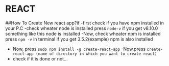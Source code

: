 # REACT
 
 ##How To Create New react app?if
 -first check if you have npm installed in your P.C
 -check wheater node is installed press ``` node-v ``` if you get v8.10.0 
  something like this node is installed
 -Now, check wheater npm is installed press ``` npm -v ``` in terminal
  if you get 3.5.2(example) npm is also installed
 - Now, press  ``` sudo npm install -g create-react-app ```
 -Now,press ``` create-react-app (name of directory in which you want to create react) ```
 - check if it is done or not...
